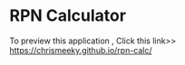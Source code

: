 # RPN Calculator

To preview this application , Click this link>> https://chrismeeky.github.io/rpn-calc/
